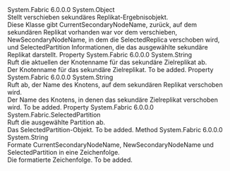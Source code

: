 <Type Name="MoveSecondaryResult" FullName="System.Fabric.Result.MoveSecondaryResult">
  <TypeSignature Language="C#" Value="public class MoveSecondaryResult" />
  <TypeSignature Language="ILAsm" Value=".class public auto ansi serializable beforefieldinit MoveSecondaryResult extends System.Object" />
  <TypeSignature Language="DocId" Value="T:System.Fabric.Result.MoveSecondaryResult" />
  <TypeSignature Language="VB.NET" Value="Public Class MoveSecondaryResult" />
  <TypeSignature Language="F#" Value="type MoveSecondaryResult = class" />
  <AssemblyInfo>
    <AssemblyName>System.Fabric</AssemblyName>
    <AssemblyVersion>6.0.0.0</AssemblyVersion>
  </AssemblyInfo>
  <Base>
    <BaseTypeName>System.Object</BaseTypeName>
  </Base>
  <Interfaces />
  <Docs>
    <summary>
            Stellt verschieben sekundäres Replikat-Ergebnisobjekt.
            </summary>
    <remarks>
            Diese Klasse gibt CurrentSecondaryNodeName, zurück, auf dem sekundären Replikat vorhanden war vor dem verschieben, NewSecondaryNodeName, in dem die SelectedReplica verschoben wird, und SelectedPartition Informationen, die das ausgewählte sekundäre Replikat darstellt.
            </remarks>
  </Docs>
  <Members>
    <Member MemberName="CurrentSecondaryNodeName">
      <MemberSignature Language="C#" Value="public string CurrentSecondaryNodeName { get; }" />
      <MemberSignature Language="ILAsm" Value=".property instance string CurrentSecondaryNodeName" />
      <MemberSignature Language="DocId" Value="P:System.Fabric.Result.MoveSecondaryResult.CurrentSecondaryNodeName" />
      <MemberSignature Language="VB.NET" Value="Public ReadOnly Property CurrentSecondaryNodeName As String" />
      <MemberSignature Language="F#" Value="member this.CurrentSecondaryNodeName : string" Usage="System.Fabric.Result.MoveSecondaryResult.CurrentSecondaryNodeName" />
      <MemberType>Property</MemberType>
      <AssemblyInfo>
        <AssemblyName>System.Fabric</AssemblyName>
        <AssemblyVersion>6.0.0.0</AssemblyVersion>
      </AssemblyInfo>
      <ReturnValue>
        <ReturnType>System.String</ReturnType>
      </ReturnValue>
      <Docs>
        <summary>
            Ruft die aktuellen der Knotenname für das sekundäre Zielreplikat ab.
            </summary>
        <value>Der Knotenname für das sekundäre Zielreplikat.</value>
        <remarks>To be added.</remarks>
      </Docs>
    </Member>
    <Member MemberName="NewSecondaryNodeName">
      <MemberSignature Language="C#" Value="public string NewSecondaryNodeName { get; }" />
      <MemberSignature Language="ILAsm" Value=".property instance string NewSecondaryNodeName" />
      <MemberSignature Language="DocId" Value="P:System.Fabric.Result.MoveSecondaryResult.NewSecondaryNodeName" />
      <MemberSignature Language="VB.NET" Value="Public ReadOnly Property NewSecondaryNodeName As String" />
      <MemberSignature Language="F#" Value="member this.NewSecondaryNodeName : string" Usage="System.Fabric.Result.MoveSecondaryResult.NewSecondaryNodeName" />
      <MemberType>Property</MemberType>
      <AssemblyInfo>
        <AssemblyName>System.Fabric</AssemblyName>
        <AssemblyVersion>6.0.0.0</AssemblyVersion>
      </AssemblyInfo>
      <ReturnValue>
        <ReturnType>System.String</ReturnType>
      </ReturnValue>
      <Docs>
        <summary>
            Ruft ab, der Name des Knotens, auf dem sekundären Replikat verschoben wird.
            </summary>
        <value>Der Name des Knotens, in denen das sekundäre Zielreplikat verschoben wird.</value>
        <remarks>To be added.</remarks>
      </Docs>
    </Member>
    <Member MemberName="SelectedPartition">
      <MemberSignature Language="C#" Value="public System.Fabric.SelectedPartition SelectedPartition { get; }" />
      <MemberSignature Language="ILAsm" Value=".property instance class System.Fabric.SelectedPartition SelectedPartition" />
      <MemberSignature Language="DocId" Value="P:System.Fabric.Result.MoveSecondaryResult.SelectedPartition" />
      <MemberSignature Language="VB.NET" Value="Public ReadOnly Property SelectedPartition As SelectedPartition" />
      <MemberSignature Language="F#" Value="member this.SelectedPartition : System.Fabric.SelectedPartition" Usage="System.Fabric.Result.MoveSecondaryResult.SelectedPartition" />
      <MemberType>Property</MemberType>
      <AssemblyInfo>
        <AssemblyName>System.Fabric</AssemblyName>
        <AssemblyVersion>6.0.0.0</AssemblyVersion>
      </AssemblyInfo>
      <ReturnValue>
        <ReturnType>System.Fabric.SelectedPartition</ReturnType>
      </ReturnValue>
      <Docs>
        <summary>
            Ruft die ausgewählte Partition ab.
            </summary>
        <value>Das SelectedPartition-Objekt.</value>
        <remarks>To be added.</remarks>
      </Docs>
    </Member>
    <Member MemberName="ToString">
      <MemberSignature Language="C#" Value="public override string ToString ();" />
      <MemberSignature Language="ILAsm" Value=".method public hidebysig virtual instance string ToString() cil managed" />
      <MemberSignature Language="DocId" Value="M:System.Fabric.Result.MoveSecondaryResult.ToString" />
      <MemberSignature Language="VB.NET" Value="Public Overrides Function ToString () As String" />
      <MemberSignature Language="F#" Value="override this.ToString : unit -&gt; string" Usage="moveSecondaryResult.ToString " />
      <MemberType>Method</MemberType>
      <AssemblyInfo>
        <AssemblyName>System.Fabric</AssemblyName>
        <AssemblyVersion>6.0.0.0</AssemblyVersion>
      </AssemblyInfo>
      <ReturnValue>
        <ReturnType>System.String</ReturnType>
      </ReturnValue>
      <Parameters />
      <Docs>
        <summary>
            Formate CurrentSecondaryNodeName, NewSecondaryNodeName und SelectedPartition in eine Zeichenfolge.
            </summary>
        <returns>Die formatierte Zeichenfolge.</returns>
        <remarks>To be added.</remarks>
      </Docs>
    </Member>
  </Members>
</Type>